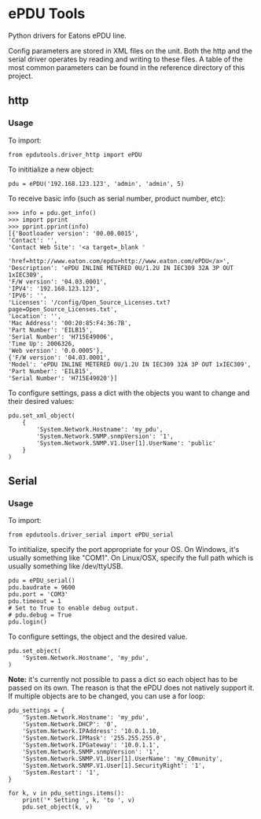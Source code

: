# ePDU Tools


Python drivers for Eatons ePDU line.

Config parameters are stored in XML files on the unit. Both the http and the serial driver operates by reading and writing to these files. A table of the most common parameters can be found in the reference directory of this project.



## http
### Usage

To import:


    from epdutools.driver_http import ePDU


To inititialize a new object:


    pdu = ePDU('192.168.123.123', 'admin', 'admin', 5)


To receive basic info (such as serial number, product number, etc):

    
    >>> info = pdu.get_info()
    >>> import pprint
    >>> pprint.pprint(info)
    [{'Bootloader version': '00.00.0015',
    'Contact': '',
    'Contact Web Site': '<a target=_blank '
                        'href=http://www.eaton.com/epdu>http://www.eaton.com/ePDU</a>',
    'Description': 'ePDU INLINE METERED 0U/1.2U IN IEC309 32A 3P OUT 1xIEC309',
    'F/W version': '04.03.0001',
    'IPV4': '192.168.123.123',
    'IPV6': '',
    'Licenses': '/config/Open_Source_Licenses.txt?page=Open_Source_Licenses.txt',
    'Location': '',
    'Mac Address': '00:20:85:F4:36:7B',
    'Part Number': 'EILB15',
    'Serial Number': 'H715E49006',
    'Time Up': 2006326,
    'Web version': '0.0.0005'},
    {'F/W version': '04.03.0001',
    'Model': 'ePDU INLINE METERED 0U/1.2U IN IEC309 32A 3P OUT 1xIEC309',
    'Part Number': 'EILB15',
    'Serial Number': 'H715E49020'}]


To configure settings, pass a dict with the objects you want to change and their desired values:


    pdu.set_xml_object(
        {
            'System.Network.Hostname': 'my_pdu',
            'System.Network.SNMP.snmpVersion': '1',
            'System.Network.SNMP.V1.User[1].UserName': 'public'
        }  
    )


## Serial
### Usage


To import:

    from epdutools.driver_serial import ePDU_serial


To intitialize, specify the port appropriate for your OS. On Windows, it's usually something like "COM1". On Linux/OSX, specify the full path which is usually something like /dev/ttyUSB.


    pdu = ePDU_serial()
    pdu.baudrate = 9600
    pdu.port = 'COM3'
    pdu.timeout = 1
    # Set to True to enable debug output.
    # pdu.debug = True
    pdu.login()


To configure settings, the object and the desired value.


    pdu.set_object(
    	'System.Network.Hostname', 'my_pdu',
    )


**Note:** it's currently not possible to pass a dict so each object has to be passed on its own. The reason is that the ePDU does not natively support it. If multiple objects are to be changed, you can use a for loop:


    pdu_settings = {
        'System.Network.Hostname': 'my_pdu',
        'System.Network.DHCP': '0',
        'System.Network.IPAddress': '10.0.1.10,
        'System.Network.IPMask': '255.255.255.0',
        'System.Network.IPGateway': '10.0.1.1',
        'System.Network.SNMP.snmpVersion': '1',
        'System.Network.SNMP.V1.User[1].UserName': 'my_C0munity',
        'System.Network.SNMP.V1.User[1].SecurityRight': '1',
        'System.Restart': '1',
    }

    for k, v in pdu_settings.items():
        print('* Setting ', k, 'to ', v)
        pdu.set_object(k, v)
